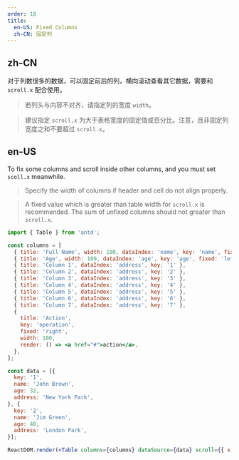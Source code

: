 ```yaml
---
order: 18
title:
  en-US: Fixed Columns
  zh-CN: 固定列
---
```


## zh-CN

对于列数很多的数据，可以固定前后的列，横向滚动查看其它数据，需要和 `scroll.x` 配合使用。

> 若列头与内容不对齐，请指定列的宽度 `width`。

> 建议指定 `scroll.x` 为大于表格宽度的固定值或百分比。注意，且非固定列宽度之和不要超过 `scroll.x`。

## en-US

To fix some columns and scroll inside other columns, and you must set `scoll.x` meanwhile.

> Specify the width of columns if header and cell do not align properly.

> A fixed value which is greater than table width for `scroll.x` is recommended. The sum of unfixed columns should not greater than `scroll.x`.

````jsx
import { Table } from 'antd';

const columns = [
  { title: 'Full Name', width: 100, dataIndex: 'name', key: 'name', fixed: 'left' },
  { title: 'Age', width: 100, dataIndex: 'age', key: 'age', fixed: 'left' },
  { title: 'Column 1', dataIndex: 'address', key: '1' },
  { title: 'Column 2', dataIndex: 'address', key: '2' },
  { title: 'Column 3', dataIndex: 'address', key: '3' },
  { title: 'Column 4', dataIndex: 'address', key: '4' },
  { title: 'Column 5', dataIndex: 'address', key: '5' },
  { title: 'Column 6', dataIndex: 'address', key: '6' },
  { title: 'Column 7', dataIndex: 'address', key: '7' },
  {
    title: 'Action',
    key: 'operation',
    fixed: 'right',
    width: 100,
    render: () => <a href="#">action</a>,
  },
];

const data = [{
  key: '1',
  name: 'John Brown',
  age: 32,
  address: 'New York Park',
}, {
  key: '2',
  name: 'Jim Green',
  age: 40,
  address: 'London Park',
}];

ReactDOM.render(<Table columns={columns} dataSource={data} scroll={{ x: 1300 }} />, mountNode);
````
